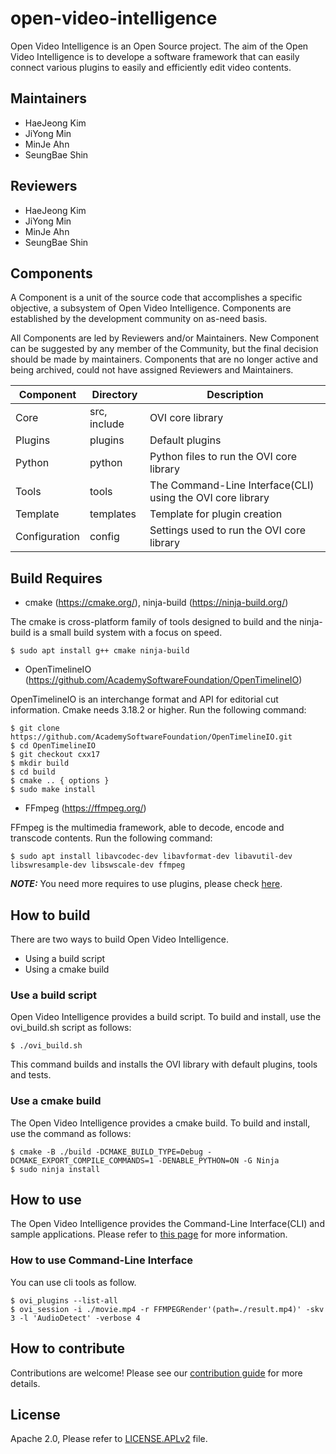 # open-video-intelligence
Open Video Intelligence is an Open Source project. The aim of the Open Video Intelligence is to develope a software framework that can easily connect various plugins to easily and efficiently edit video contents.

## Maintainers
- HaeJeong Kim
- JiYong Min
- MinJe Ahn
- SeungBae Shin

## Reviewers
- HaeJeong Kim
- JiYong Min
- MinJe Ahn
- SeungBae Shin

## Components
A Component is a unit of the source code that accomplishes a specific objective, a subsystem of Open Video Intelligence. Components are established by the development community on as-need basis.

All Components are led by Reviewers and/or Maintainers. New Component can be suggested by any member of the Community, but the final decision should be made by maintainers. Components that are no longer active and being archived, could not have assigned Reviewers and Maintainers.

| Component | Directory | Description |
| ------------- | ------------- | ------------- |
| Core | src, include | OVI core library |
| Plugins | plugins | Default plugins |
| Python | python | Python files to run the OVI core library |
| Tools | tools | The Command-Line Interface(CLI) using the OVI core library |
| Template | templates | Template for plugin creation |
| Configuration | config | Settings used to run the OVI core library |

## Build Requires
- cmake (https://cmake.org/), ninja-build (https://ninja-build.org/)

The cmake is cross-platform family of tools designed to build and the ninja-build is a small build system with a focus on speed.
   ```console
   $ sudo apt install g++ cmake ninja-build
   ```
- OpenTimelineIO (https://github.com/AcademySoftwareFoundation/OpenTimelineIO)

OpenTimelineIO is an interchange format and API for editorial cut information.
Cmake needs 3.18.2 or higher.
Run the following command:
   ```console
   $ git clone https://github.com/AcademySoftwareFoundation/OpenTimelineIO.git
   $ cd OpenTimelineIO
   $ git checkout cxx17
   $ mkdir build
   $ cd build
   $ cmake .. { options }
   $ sudo make install
   ```
- FFmpeg (https://ffmpeg.org/)

FFmpeg is the multimedia framework, able to decode, encode and transcode contents.
Run the following command:
   ```console
   $ sudo apt install libavcodec-dev libavformat-dev libavutil-dev libswresample-dev libswscale-dev ffmpeg
   ```
   **_NOTE:_** You need more requires to use plugins, please check [here](plugins/README.md).

## How to build
There are two ways to build Open Video Intelligence.
- Using a build script
- Using a cmake build

### Use a build script
Open Video Intelligence provides a build script.
To build and install, use the ovi_build.sh script as follows:
  ```console
  $ ./ovi_build.sh
  ```
This command builds and installs the OVI library with default plugins, tools and tests.

### Use a cmake build
The Open Video Intelligence provides a cmake build.
To build and install, use the command as follows:
  ```console
  $ cmake -B ./build -DCMAKE_BUILD_TYPE=Debug -DCMAKE_EXPORT_COMPILE_COMMANDS=1 -DENABLE_PYTHON=ON -G Ninja
  $ sudo ninja install
  ```

## How to use
The Open Video Intelligence provides the Command-Line Interface(CLI) and sample applications.
Please refer to [this page](tools/README.md) for more information.

### How to use Command-Line Interface
You can use cli tools as follow.

   ```console
   $ ovi_plugins --list-all
   $ ovi_session -i ./movie.mp4 -r FFMPEGRender'(path=./result.mp4)' -skv 3 -l 'AudioDetect' -verbose 4
   ```

## How to contribute
Contributions are welcome! Please see our [contribution guide](contribution.md) for more details.

## License
Apache 2.0, Please refer to [LICENSE.APLv2](LICENSE.APLv2) file.
